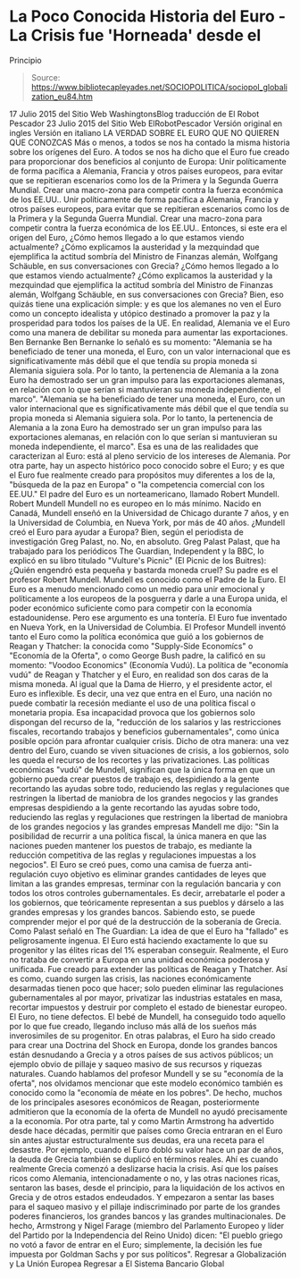 # La Poco Conocida Historia del Euro - La Crisis fue 'Horneada' desde el 
Principio

> Source: https://www.bibliotecapleyades.net/SOCIOPOLITICA/sociopol_globalization_eu84.htm

17 Julio 2015
del Sitio Web WashingtonsBlog
traducción de El Robot Pescador
23 Julio 2015
del Sitio Web ElRobotPescador
Versión original en ingles
Versión en italiano
LA VERDAD SOBRE EL EURO QUE NO QUIEREN QUE CONOZCAS Más o menos, a todos se nos ha contado la misma historia sobre los orígenes del Euro. A todos se nos ha dicho que el Euro fue creado para proporcionar dos beneficios al conjunto de Europa:
Unir políticamente de forma pacífica a Alemania, Francia y otros países europeos, para evitar que se repitieran escenarios como los de la Primera y la Segunda Guerra Mundial. Crear una macro-zona para competir contra la fuerza económica de los EE.UU..
Unir políticamente de forma pacífica a Alemania, Francia y otros países europeos, para evitar que se repitieran escenarios como los de la Primera y la Segunda Guerra Mundial.
Crear una macro-zona para competir contra la fuerza económica de los EE.UU..
Entonces, si este era el origen del Euro,
¿Cómo hemos llegado a lo que estamos viendo actualmente? ¿Cómo explicamos la austeridad y la mezquindad que ejemplifica la actitud sombría del Ministro de Finanzas alemán, Wolfgang Schäuble, en sus conversaciones con Grecia?
¿Cómo hemos llegado a lo que estamos viendo actualmente?
¿Cómo explicamos la austeridad y la mezquindad que ejemplifica la actitud sombría del Ministro de Finanzas alemán, Wolfgang Schäuble, en sus conversaciones con Grecia?
Bien, eso quizás tiene una explicación simple:
y es que los alemanes no ven el Euro como un concepto idealista y utópico destinado a promover la paz y la prosperidad para todos los países de la UE.
En realidad, Alemania ve el Euro como una manera de debilitar su moneda para aumentar las exportaciones.
Ben Bernanke
Ben Bernanke lo señaló es su momento:
"Alemania se ha beneficiado de tener una moneda, el Euro, con un valor internacional que es significativamente más débil que el que tendía su propia moneda si Alemania siguiera sola. Por lo tanto, la pertenencia de Alemania a la zona Euro ha demostrado ser un gran impulso para las exportaciones alemanas, en relación con lo que serían si mantuvieran su moneda independiente, el marco".
"Alemania se ha beneficiado de tener una moneda, el Euro, con un valor internacional que es significativamente más débil que el que tendía su propia moneda si Alemania siguiera sola.
Por lo tanto, la pertenencia de Alemania a la zona Euro ha demostrado ser un gran impulso para las exportaciones alemanas, en relación con lo que serían si mantuvieran su moneda independiente, el marco".
Esa es una de las realidades que caracterizan al Euro: está al pleno servicio de los intereses de Alemania.
Por otra parte, hay un aspecto histórico poco conocido sobre el Euro; y es que el Euro fue realmente creado para propósitos muy diferentes a los de la,
"búsqueda de la paz en Europa" o "la competencia comercial con los EE.UU."
El padre del Euro es un norteamericano, llamado Robert Mundell.
Robert Mundell
Mundell no es europeo en lo más mínimo. Nacido en Canadá, Mundell enseñó en la Universidad de Chicago durante 7 años, y en la Universidad de Columbia, en Nueva York, por más de 40 años. ¿Mundell creó el Euro para ayudar a Europa? Bien, según el periodista de investigación Greg Palast, no. No, en absoluto.
Greg Palast
Palast, que ha trabajado para los periódicos The Guardian, Independent y la BBC, lo explicó en su libro titulado "Vulture's Picnic" (El Picnic de los Buitres): ¿Quién engendró esta pequeña y bastarda moneda cruel? Su padre es el profesor Robert Mundell.
Mundell es conocido como el Padre de la Euro. El Euro es a menudo mencionado como un medio para unir emocional y políticamente a los europeos de la posguerra y darle a una Europa unida, el poder económico suficiente como para competir con la economía estadounidense. Pero ese argumento es una tontería. El Euro fue inventado en Nueva York, en la Universidad de Columbia.
El Profesor Mundell inventó tanto el Euro como la política económica que guió a los gobiernos de Reagan y Thatcher:
la conocida como "Supply-Side Economícs" o "Economía de la Oferta", o como George Bush padre, la calificó en su momento: "Voodoo Economics" (Economía Vudú).
La política de "economía vudú" de Reagan y Thatcher y el Euro, en realidad son dos caras de la misma moneda. Al igual que la Dama de Hierro, y el presidente actor, el Euro es inflexible.
Es decir, una vez que entra en el Euro, una nación no puede combatir la recesión mediante el uso de una política fiscal o monetaria propia. Esa incapacidad provoca que los gobiernos solo dispongan del recurso de la,
"reducción de los salarios y las restricciones fiscales, recortando trabajos y beneficios gubernamentales", como única posible opción para afrontar cualquier crisis.
Dicho de otra manera:
una vez dentro del Euro, cuando se viven situaciones de crisis, a los gobiernos, solo les queda el recurso de los recortes y las privatizaciones.
Las políticas económicas "vudú" de Mundell, significan que la única forma en que un gobierno pueda crear puestos de trabajo es,
despidiendo a la gente recortando las ayudas sobre todo, reduciendo las reglas y regulaciones que restringen la libertad de maniobra de los grandes negocios y las grandes empresas
despidiendo a la gente
recortando las ayudas
sobre todo, reduciendo las reglas y regulaciones que restringen la libertad de maniobra de los grandes negocios y las grandes empresas
Mandell me dijo:
"Sin la posibilidad de recurrir a una política fiscal, la única manera en que las naciones pueden mantener los puestos de trabajo, es mediante la reducción competitiva de las reglas y regulaciones impuestas a los negocios".
El Euro se creó pues, como una camisa de fuerza anti-regulación cuyo objetivo es eliminar grandes cantidades de leyes que limitan a las grandes empresas, terminar con la regulación bancaria y con todos los otros controles gubernamentales. Es decir, arrebatarle el poder a los gobiernos, que teóricamente representan a sus pueblos y dárselo a las grandes empresas y los grandes bancos. Sabiendo esto, se puede comprender mejor el por qué de la destrucción de la soberanía de Grecia. Como Palast señaló en The Guardian:
La idea de que el Euro ha "fallado" es peligrosamente ingenua.
El Euro está haciendo exactamente lo que su progenitor y las élites ricas del 1% esperaban conseguir. Realmente, el Euro no trataba de convertir a Europa en una unidad económica poderosa y unificada. Fue creado para extender las políticas de Reagan y Thatcher.
Así es como, cuando surgen las crisis, las naciones económicamente desarmadas tienen poco que hacer; solo pueden eliminar las regulaciones gubernamentales al por mayor, privatizar las industrias estatales en masa, recortar impuestos y destruir por completo el estado de bienestar europeo. El Euro, no tiene defectos. El bebé de Mundell, ha conseguido todo aquello por lo que fue creado, llegando incluso más allá de los sueños más inverosimiles de su progenitor. En otras palabras, el Euro ha sido creado para crear una Doctrina del Shock en Europa, donde los grandes bancos están desnudando a Grecia y a otros países de sus activos públicos; un ejemplo obvio de pillaje y saqueo masivo de sus recursos y riquezas naturales. Cuando hablamos del profesor Mundell y se su "economía de la oferta", nos olvidamos mencionar que este modelo económico también es conocido como la "economía de méate en los pobres". De hecho, muchos de los principales asesores económicos de Reagan, posteriormente admitieron que la economía de la oferta de Mundell no ayudó precisamente a la economía. Por otra parte, tal y como Martin Armstrong ha advertido desde hace décadas, permitir que países como Grecia entraran en el Euro sin antes ajustar estructuralmente sus deudas, era una receta para el desastre.
Por ejemplo, cuando el Euro dobló su valor hace un par de años, la deuda de Grecia también se duplicó en términos reales. Ahí es cuando realmente Grecia comenzó a deslizarse hacia la crisis. Así que los países ricos como Alemania, intencionadamente o no, y las otras naciones ricas, sentaron las bases, desde el principio, para la liquidación de los activos en Grecia y de otros estados endeudados. Y empezaron a sentar las bases para el saqueo masivo y el pillaje indiscriminado por parte de los grandes poderes financieros, los grandes bancos y las grandes multinacionales. De hecho, Armstrong y Nigel Farage (miembro del Parlamento Europeo y líder del Partido por la Independencia del Reino Unido) dicen:
"El pueblo griego no votó a favor de entrar en el Euro; simplemente, la decisión les fue impuesta por Goldman Sachs y por sus políticos".
Regresar a Globalización y La Unión Europea
Regresar a El Sistema Bancario Global
